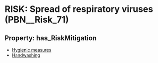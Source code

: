 # RISK: __Spread of respiratory viruses__ (PBN__Risk_71)

## Property: has_RiskMitigation

* [Hygienic measures](PBN__RiskMitigation_85)
* [Handwashing](PBN__RiskMitigation_86)

